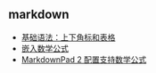 ## markdown
- [基础语法：上下角标和表格](table.md)
- [嵌入数学公式](formula.md)
- [MarkdownPad 2 配置支持数学公式](MarkdownPad2.md)